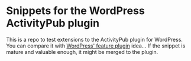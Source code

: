 # Snippets for the WordPress ActivityPub plugin

This is a repo to test extensions to the ActivityPub plugin for WordPress. You can compare it with [WordPress' feature plugin](https://make.wordpress.org/core/features/) idea... If the snippet is mature and valuable enough, it might be merged to the plugin.
